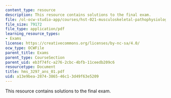 ```yaml
---
content_type: resource
description: This resource contains solutions to the final exam.
file: /ol-ocw-studio-app/courses/hst-021-musculoskeletal-pathophysiology-january-iap-2006/a13e9bea2874386546c13d49f63e5209_hms_3297_ans_01.pdf
file_size: 79172
file_type: application/pdf
learning_resource_types:
- Exams
license: https://creativecommons.org/licenses/by-nc-sa/4.0/
ocw_type: OCWFile
parent_title: Exams
parent_type: CourseSection
parent_uid: eb3f74fc-a276-2cbc-4bfb-11ceedb209c6
resourcetype: Document
title: hms_3297_ans_01.pdf
uid: a13e9bea-2874-3865-46c1-3d49f63e5209
---
```

This resource contains solutions to the final exam.